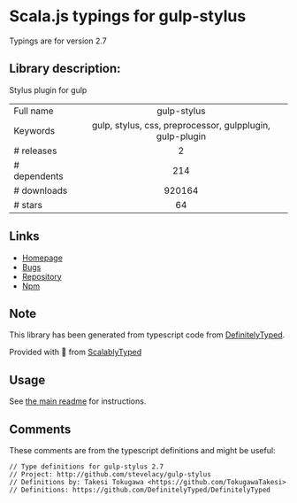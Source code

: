 
# Scala.js typings for gulp-stylus

Typings are for version 2.7

## Library description:
Stylus plugin for gulp

|                    |                 |
| ------------------ | :-------------: |
| Full name          | gulp-stylus |
| Keywords           | gulp, stylus, css, preprocessor, gulpplugin, gulp-plugin |
| # releases         | 2 |
| # dependents       | 214 |
| # downloads        | 920164 |
| # stars            | 64 |

## Links
- [Homepage](http://github.com/stevelacy/gulp-stylus)
- [Bugs](https://github.com/stevelacy/gulp-stylus/issues)
- [Repository](https://github.com/stevelacy/gulp-stylus)
- [Npm](https://www.npmjs.com/package/gulp-stylus)
    


## Note
This library has been generated from typescript code from [DefinitelyTyped](https://definitelytyped.org).

Provided with :purple_heart: from [ScalablyTyped](https://github.com/oyvindberg/ScalablyTyped)

## Usage
See [the main readme](../../readme.md) for instructions.

## Comments

These comments are from the typescript definitions and might be useful:
```
// Type definitions for gulp-stylus 2.7
// Project: http://github.com/stevelacy/gulp-stylus
// Definitions by: Takesi Tokugawa <https://github.com/TokugawaTakesi>
// Definitions: https://github.com/DefinitelyTyped/DefinitelyTyped

```

